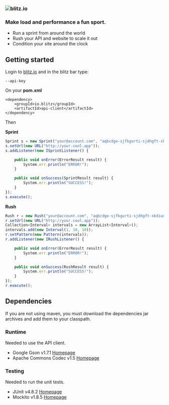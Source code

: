 ### ![blitz.io](http://blitz.io/images/logo2.png)

### Make load and performance a fun sport.

* Run a sprint from around the world
* Rush your API and website to scale it out
* Condition your site around the clock

## Getting started

Login to [blitz.io](http://blitz.io) and in the blitz bar type:
    
    --api-key

On your **pom.xml**

    <dependency>
        <groupId>io.blitz</groupId>
        <artifactId>api-client</artifactId>
    </dependency>

Then

**Sprint**

```javascript
Sprint s = new Sprint("your@account.com", "aqbcdge-sjfkgurti-sjdhgft-skdiues");
s.setUrl(new URL("http://your.cool.app"));
s.addListener(new ISprintListener() {

    public void onError(ErrorResult result) {
        System.err.println("ERROR!");
    }

    public void onSuccess(SprintResult result) {
        System.err.println("SUCCESS!");
    }
});
s.execute();
```

**Rush**

```javascript
Rush r = new Rush("your@account.com", "aqbcdge-sjfkgurti-sjdhgft-skdiues");
r.setUrl(new URL("http://your.cool.app"));
Collection<Interval> intervals = new ArrayList<Interval>();
intervals.add(new Interval(1, 10, 10));
r.setPattern(new Pattern(intervals));
r.addListener(new IRushListener() {

    public void onError(ErrorResult result) {
        System.err.println("ERROR!");
    }

    public void onSuccess(RushResult result) {
        System.err.println("SUCCESS!");
    }
});
r.execute();
```

## Dependencies

If you are not using maven, you must download the dependencies jar archives and 
add them to your classpath.

### Runtime

Needed to use the API client.

* Google Gson v1.7.1 [Homepage](http://code.google.com/p/google-gson/)
* Apache Commons Codec v1.5 [Homepage](http://commons.apache.org/codec/)

### Testing

Needed to run the unit tests.

* JUnit v4.8.2 [Homepage](http://www.junit.org/)
* Mockito v1.8.5 [Homepage](http://mockito.org/)